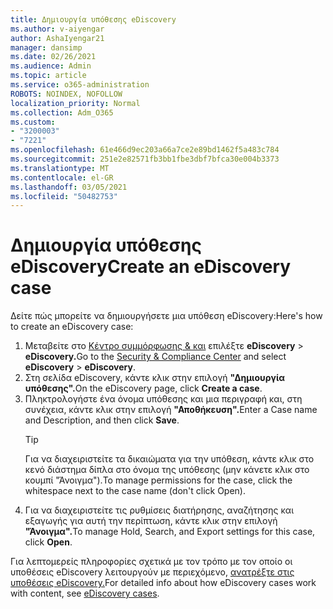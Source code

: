 ```yaml
---
title: Δημιουργία υπόθεσης eDiscovery
ms.author: v-aiyengar
author: AshaIyengar21
manager: dansimp
ms.date: 02/26/2021
ms.audience: Admin
ms.topic: article
ms.service: o365-administration
ROBOTS: NOINDEX, NOFOLLOW
localization_priority: Normal
ms.collection: Adm_O365
ms.custom:
- "3200003"
- "7221"
ms.openlocfilehash: 61e466d9ec203a66a7ce2e89bd1462f5a483c784
ms.sourcegitcommit: 251e2e82571fb3bb1fbe3dbf7bfca30e004b3373
ms.translationtype: MT
ms.contentlocale: el-GR
ms.lasthandoff: 03/05/2021
ms.locfileid: "50482753"
---
```

# <a name="create-an-ediscovery-case"></a><span data-ttu-id="50406-102">Δημιουργία υπόθεσης eDiscovery</span><span class="sxs-lookup"><span data-stu-id="50406-102">Create an eDiscovery case</span></span>

<span data-ttu-id="50406-103">Δείτε πώς μπορείτε να δημιουργήσετε μια υπόθεση eDiscovery:</span><span class="sxs-lookup"><span data-stu-id="50406-103">Here's how to create an eDiscovery case:</span></span>

1. <span data-ttu-id="50406-104">Μεταβείτε στο [Κέντρο συμμόρφωσης & και](https://go.microsoft.com/fwlink/p/?linkid=2077143) επιλέξτε **eDiscovery**  >  **eDiscovery.**</span><span class="sxs-lookup"><span data-stu-id="50406-104">Go to the [Security & Compliance Center](https://go.microsoft.com/fwlink/p/?linkid=2077143) and select **eDiscovery** > **eDiscovery**.</span></span>
1. <span data-ttu-id="50406-105">Στη σελίδα eDiscovery, κάντε κλικ στην επιλογή **"Δημιουργία υπόθεσης".**</span><span class="sxs-lookup"><span data-stu-id="50406-105">On the eDiscovery page, click **Create a case**.</span></span>
1. <span data-ttu-id="50406-106">Πληκτρολογήστε ένα όνομα υπόθεσης και μια περιγραφή και, στη συνέχεια, κάντε κλικ στην επιλογή **"Αποθήκευση".**</span><span class="sxs-lookup"><span data-stu-id="50406-106">Enter a Case name and Description, and then click **Save**.</span></span>
    > [!TIP]
    ><span data-ttu-id="50406-107">Για να διαχειριστείτε τα δικαιώματα για την υπόθεση, κάντε κλικ στο κενό διάστημα δίπλα στο όνομα της υπόθεσης (μην κάνετε κλικ στο κουμπί "Άνοιγμα").</span><span class="sxs-lookup"><span data-stu-id="50406-107">To manage permissions for the case, click the whitespace next to the case name (don't click Open).</span></span>
1. <span data-ttu-id="50406-108">Για να διαχειριστείτε τις ρυθμίσεις διατήρησης, αναζήτησης και εξαγωγής για αυτή την περίπτωση, κάντε κλικ στην επιλογή **"Άνοιγμα".**</span><span class="sxs-lookup"><span data-stu-id="50406-108">To manage Hold, Search, and Export settings for this case, click **Open**.</span></span>

<span data-ttu-id="50406-109">Για λεπτομερείς πληροφορίες σχετικά με τον τρόπο με τον οποίο οι υποθέσεις eDiscovery λειτουργούν με περιεχόμενο, [ανατρέξτε στις υποθέσεις eDiscovery.](https://go.microsoft.com/fwlink/?linkid=2101589)</span><span class="sxs-lookup"><span data-stu-id="50406-109">For detailed info about how eDiscovery cases work with content, see [eDiscovery cases](https://go.microsoft.com/fwlink/?linkid=2101589).</span></span>
